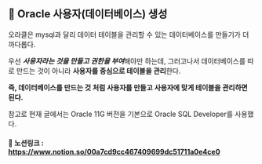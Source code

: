 ## 👻 Oracle 사용자(데이터베이스) 생성

오라클은 mysql과 달리 데이터 테이블을 관리할 수 있는 데이터베이스를 만들기가 더 까다롭다.

우선 ***사용자라는 것을 만들고 권한을 부여***해야만 하는데,
그러고나서 데이터베이스를 따로 만드는 것이 아니라 **사용자를 중심으로 테이블을 관리**한다.

**즉, 데이터베이스를 만드는 것 처럼 사용자를 만들고 사용자에 맞게 테이블을 관리하면 된다.**

참고로 현재 글에서는 Oracle 11G 버전을 기본으로 Oracle SQL Developer를 사용했다.

#### 🐑 노션링크 : https://www.notion.so/00a7cd9cc467409699dc51711a0e4ce0
